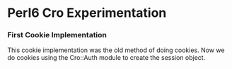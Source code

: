 # Perl6 Cro Experimentation 

### First Cookie Implementation
This cookie implementation was the old method of doing cookies. Now we do cookies using the Cro::Auth module to create the session object.
